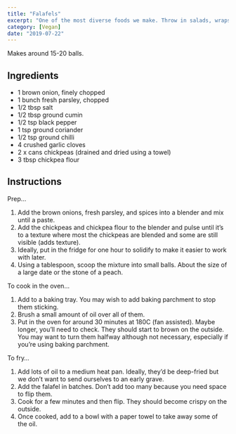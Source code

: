 ```yaml
---
title: "Falafels"
excerpt: "One of the most diverse foods we make. Throw in salads, wraps, sauces."
category: [Vegan]
date: "2019-07-22"
---
```


Makes around 15-20 balls.

## Ingredients

- 1 brown onion, finely chopped
- 1 bunch fresh parsley, chopped
- 1/2 tbsp salt
- 1/2 tbsp ground cumin
- 1/2 tsp black pepper
- 1 tsp ground coriander
- 1/2 tsp ground chilli
- 4 crushed garlic cloves
- 2 x cans chickpeas (drained and dried using a towel)
- 3 tbsp chickpea flour

## Instructions

Prep…  

1. Add the brown onions, fresh parsley, and spices into a blender and mix until a paste.
2. Add the chickpeas and chickpea flour to the blender and pulse until it’s to a texture where most the chickpeas are blended and some are still visible (adds texture).
3. Ideally, put in the fridge for one hour to solidify to make it easier to work with later.
4. Using a tablespoon, scoop the mixture into small balls. About the size of a large date or the stone of a peach.

To cook in the oven…  

1. Add to a baking tray. You may wish to add baking parchment to stop them sticking.
2. Brush a small amount of oil over all of them.
3. Put in the oven for around 30 minutes at 180C (fan assisted). Maybe longer, you’ll need to check. They should start to brown on the outside. You may want to turn them halfway although not necessary, especially if you’re using baking parchment.

To fry…  

1. Add lots of oil to a medium heat pan. Ideally, they’d be deep-fried but we don’t want to send ourselves to an early grave.
2. Add the falafel in batches. Don’t add too many because you need space to flip them.
3. Cook for a few minutes and then flip. They should become crispy on the outside.
4. Once cooked, add to a bowl with a paper towel to take away some of the oil.

